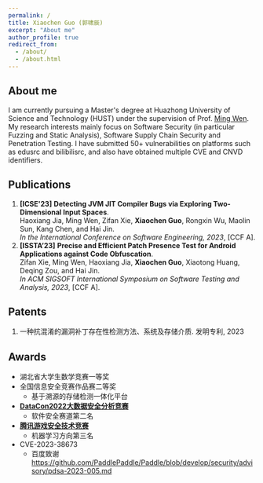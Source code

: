 ```yaml
---
permalink: /
title: Xiaochen Guo (郭啸辰)
excerpt: "About me"
author_profile: true
redirect_from: 
  - /about/
  - /about.html
---
```


About me
------
I am currently pursuing a Master's degree at Huazhong University of Science and Technology (HUST) under the supervision of Prof. [Ming Wen](https://mingwen-cs.github.io/). My research interests mainly focus on Software Security (in particular Fuzzing and Static Analysis), Software Supply Chain Security and Penetration Testing. I have submitted 50+ vulnerabilities on platforms such as edusrc and bilibilisrc, and also have obtained multiple CVE and CNVD identifiers.

Publications
------
1. **[ICSE'23]** **Detecting JVM JIT Compiler Bugs via Exploring Two-Dimensional Input Spaces**. <br>Haoxiang Jia, Ming Wen, Zifan Xie, **Xiaochen Guo**, Rongxin Wu, Maolin Sun, Kang Chen, and Hai Jin. <br> *In the International Conference on Software Engineering, 2023*, [CCF A].
1. **[ISSTA’23]** **Precise and Efficient Patch Presence Test for Android Applications against Code Obfuscation**. <br>Zifan Xie, Ming Wen, Haoxiang Jia, **Xiaochen Guo**, Xiaotong Huang, Deqing Zou, and Hai Jin. <br>*In ACM SIGSOFT International Symposium on Software Testing and Analysis, 2023*, [CCF A]. 

Patents
---
1. 一种抗混淆的漏洞补丁存在性检测方法、系统及存储介质. 发明专利, 2023

Awards
------
- 湖北省大学生数学竞赛一等奖
- 全国信息安全竞赛作品赛二等奖
  - 基于溯源的存储检测一体化平台
- [**DataCon2022大数据安全分析竞赛**](https://datacon.qianxin.com/armory)
  - 软件安全赛道第二名
- [**腾讯游戏安全技术竞赛**](https://gslab.qq.com/html/competition/2023/race-final-result.htm)
  - 机器学习方向第三名
- CVE-2023-38673
  - 百度致谢 https://github.com/PaddlePaddle/Paddle/blob/develop/security/advisory/pdsa-2023-005.md
